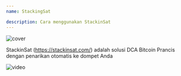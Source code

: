 ```yaml
---
name: StackingSat

description: Cara menggunakan StackinSat
---
```


![cover](assets/cover.webp)

StackinSat (https://stackinsat.com/) adalah solusi DCA Bitcoin Prancis dengan penarikan otomatis ke dompet Anda

![video](https://www.youtube.com/watch?v=mpT3kJDfRVw)